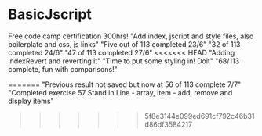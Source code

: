 # BasicJscript
Free code camp certification 300hrs!
"Add index, jscript and style files, also boilerplate and css, js links"
"Five out of 113 completed 23/6"
"32 of 113 completed 24/6"
"47 of 113 completed 27/6"
<<<<<<< HEAD
"Adding indexRevert and reverting it"
"Time to put some styling in! Doit"
"68/113 complete, fun with comparisons!"


=======
"Previous result not saved but now at 56 of 113 complete 7/7"
"Completed exercise 57 Stand in Line - array, item - add, remove and display items"
>>>>>>> 5f8e3144e099ed691cf792c46b31d86df3584217
